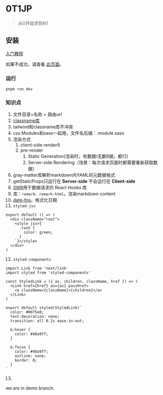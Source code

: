 # 0T1JP
> 从0开始学到N1

## 安装
[入门教程](https://www.nextjs.cn/learn/basics/create-nextjs-app/setup)

如果不成功，请查看 [此页面](https://github.com/vercel/next-learn/blob/master/basics/errors/install.md)。

### 运行
```
pnpm run dev
```

### 知识点
1. 文件目录+名称 = 路由url  
2. [classname库](https://github.com/JedWatson/classnames)
3. tailwind和classname库不冲突
4. css Modules和sass一起用，文件名后缀：.module.sass
5. 渲染方式
   1. client-side renderß
   2. pre-render
      1. Static Generation(渲染时，有数据/无数ß据，都行)
      2. Server-side Rendering（场景：每次请求页面时都需要重新获取数据）
6. gray-matter库解析markdown内YAML的元数据格式
7. getStaticProps只运行在 **Server-side** 不会运行在 **Client-side**
8. [SWR](https://swr.vercel.app/zh-CN)用于数据请求的 React Hooks 库
9. 库：`remark、remark-html`。渲染markdown content
10. [date-fns](https://date-fns.org/v2.16.1/docs/format)。格式化日期
11. `styled-jsx`
``` 
export default () => (
  <div className="root">
    <style jsx>{`
      .root {
        color: green;
      }
    `}</style>
  </div>
)
```
12. `styled-components`
```
import Link from 'next/link'
import styled from 'styled-components'

const StyledLink = ({ as, children, className, href }) => (
  <Link href={href} as={as} passHref>
    <a className={className}>{children}</a>
  </Link>
)

export default styled(StyledLink)`
  color: #0075e0;
  text-decoration: none;
  transition: all 0.2s ease-in-out;

  &:hover {
    color: #40a9ff;
  }

  &:focus {
    color: #40a9ff;
    outline: none;
    border: 0;
  }
`
```
13. 
    


we are in demo branch.
